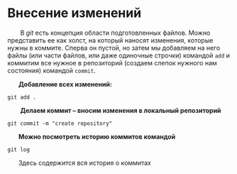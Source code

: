 # Внесение изменений

&emsp; &ensp; В *git* есть концепция области подготовленных файлов. Можно представить ее как холст, на который наносят изменения, которые нужны в коммите. Сперва он пустой, но затем мы добавляем на него файлы (или части файлов, или даже одиночные строчки) командой ```add``` и коммитим все нужное в репозиторий (создаем слепок нужного нам состояния) командой ```commit```.

&emsp; &ensp;**Добавление всех изменений:**

```git add .```


&emsp; &ensp; **Делаем коммит – вносим изменения в локальный репозиторий**

```git commit -m "create repository"```


&emsp; &ensp;**Можно посмотреть историю коммитов командой**

```git log```

&emsp; &ensp;Здесь содержится вся история о коммитах

